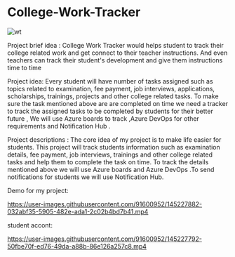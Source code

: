 # College-Work-Tracker

![wt](https://user-images.githubusercontent.com/91600952/145219290-533a3d7a-2502-48d9-82d8-f05b6ffd9013.jpg)


Project brief idea : College Work Tracker would helps student to track their college related work and get connect to their teacher instructions. And even teachers can track their student's development and give them instructions time to time  


Project idea: Every student will have number of tasks assigned such as topics related to examination, fee payment, job interviews, applications, scholarships, trainings, projects and other college related tasks. To make sure the task mentioned above are are completed on time we need a tracker to track the assigned tasks to be completed by students for their better future , We will use Azure boards to track ,Azure DevOps for other requirements and Notification Hub .


Project descriptions :  The core idea of my project is to make life easier for students. This project will track students information such as examination details, fee payment, job interviews, trainings and other college related tasks and help them to complete the task on time. To track the details mentioned above we will use Azure boards and Azure DevOps .To send notifications for students we will use Notification Hub.

Demo for my project:

https://user-images.githubusercontent.com/91600952/145227882-032abf35-5905-482e-ada1-2c02b4bd7b41.mp4

student accont:

https://user-images.githubusercontent.com/91600952/145227792-50fbe70f-ed76-49da-a88b-86e126a257c8.mp4
